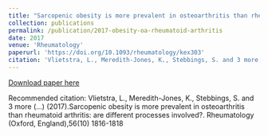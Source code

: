 ```yaml
---
title: "Sarcopenic obesity is more prevalent in osteoarthritis than rheumatoid arthritis: are different processes involved?"
collection: publications
permalink: /publication/2017-obesity-oa-rheumatoid-arthritis
date: 2017
venue: 'Rheumatology'
paperurl: 'https://doi.org/10.1093/rheumatology/kex303'
citation: 'Vlietstra, L., Meredith-Jones, K., Stebbings, S. and 3 more (...) (2017).Sarcopenic obesity is more prevalent in osteoarthritis than rheumatoid arthritis: are different processes involved?. Rheumatology (Oxford, England),56(10) 1816-1818'
---
```


<a href='https://doi.org/10.1093/rheumatology/kex303'>Download paper here</a>

Recommended citation: Vlietstra, L., Meredith-Jones, K., Stebbings, S. and 3 more (...) (2017).Sarcopenic obesity is more prevalent in osteoarthritis than rheumatoid arthritis: are different processes involved?. Rheumatology (Oxford, England),56(10) 1816-1818